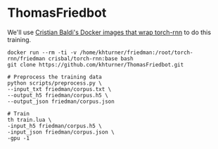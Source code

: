 # ThomasFriedbot

We'll use [Cristian Baldi's Docker images that wrap torch-rnn](https://github.com/crisbal/docker-torch-rnn) to do this training.

```
docker run --rm -ti -v /home/khturner/friedman:/root/torch-rnn/friedman crisbal/torch-rnn:base bash
git clone https://github.com/khturner/ThomasFriedbot.git

# Preprocess the training data
python scripts/preprocess.py \
--input_txt friedman/corpus.txt \
--output_h5 friedman/corpus.h5 \
--output_json friedman/corpus.json

# Train
th train.lua \
-input_h5 friedman/corpus.h5 \
-input_json friedman/corpus.json \
-gpu -1
```
